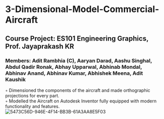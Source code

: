 # 3-Dimensional-Model-Commercial-Aircraft
## Course Project: ES101 Engineering Graphics, Prof. Jayaprakash KR
### Members: Adit Rambhia (C), Aaryan Darad, Aashu Singhal, Abdul Qadir Ronak, Abhay Upparwal, Abhinab Mondal, Abhinav Anand, Abhinav Kumar, Abhishek Meena, Adit Kaushik  
◦ Dimensioned the components of the aircraft and made orthographic projections for every part.  
◦ Modelled the Aircraft on Autodesk Inventor fully equipped with modern functionality and features.  
![5473C56D-946E-4F14-BB3B-61A3AA8E5F03](https://user-images.githubusercontent.com/96937927/236620578-48e1096c-c46d-4637-8553-88563cb86a55.jpeg)
